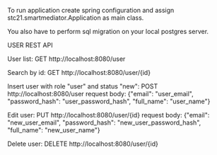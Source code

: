 To run application create spring configuration and 
assign stc21.smartmediator.Application as main class.

You also have to perform sql migration on your local postgres server.

USER REST API

User list: GET http://localhost:8080/user 

Search by id: GET http://localhost:8080/user/{id}

Insert user with role "user" and status "new":
POST http://localhost:8080/user
request body: {"email": "user_email", "password_hash": "user_password_hash", "full_name": "user_name"}

Edit user: PUT http://localhost:8080/user/{id}
request body: {"email": "new_user_email", "password_hash": "new_user_password_hash", "full_name": "new_user_name"}

Delete user: DELETE http://localhost:8080/user/{id}
